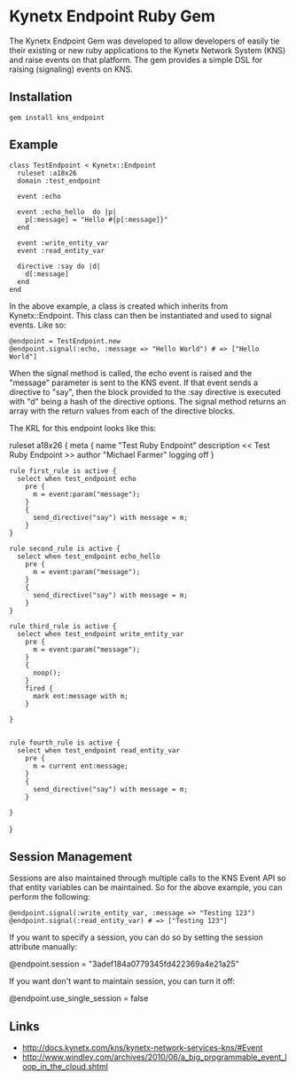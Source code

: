 # Kynetx Endpoint Ruby Gem
The Kynetx Endpoint Gem was developed to allow developers of easily tie their existing or new ruby applications to the Kynetx Network System (KNS) and raise events on that platform.  The gem provides a simple DSL for raising (signaling) events on KNS.

## Installation
    gem install kns_endpoint

## Example
    class TestEndpoint < Kynetx::Endpoint
      ruleset :a18x26
      domain :test_endpoint
      
      event :echo

      event :echo_hello  do |p|
        p[:message] = "Hello #{p[:message]}"
      end

      event :write_entity_var
      event :read_entity_var

      directive :say do |d|
        d[:message]
      end
    end

In the above example, a class is created which inherits from Kynetx::Endpoint.  This class can then be instantiated and used to signal events.  Like so:

    @endpoint = TestEndpoint.new
    @endpoint.signal(:echo, :message => "Hello World") # => ["Hello World"]

When the signal method is called, the echo event is raised and the "message" parameter is sent to the KNS event.  If that event sends a directive to "say", then the block provided to the :say directive is executed with "d" being a hash of the directive options. The signal method returns an array with the return values from each of the directive blocks.


The KRL for this endpoint looks like this:

  ruleset a18x26 {
    meta {
      name "Test Ruby Endpoint"
      description << Test Ruby Endpoint >>
      author "Michael Farmer"
      logging off
    }

    rule first_rule is active {
      select when test_endpoint echo
        pre {
          m = event:param("message");
        }
        {
          send_directive("say") with message = m;
        }
    }

    rule second_rule is active {
      select when test_endpoint echo_hello
        pre {
          m = event:param("message");
        }
        {
          send_directive("say") with message = m;
        }
    }

    rule third_rule is active {
      select when test_endpoint write_entity_var
        pre {
          m = event:param("message");
        }
        {
          noop();
        }
        fired {
          mark ent:message with m;
        }
        
    }
    

    rule fourth_rule is active {
      select when test_endpoint read_entity_var
        pre {
          m = current ent:message;
        }
        {
          send_directive("say") with message = m;  
        }
        
    }

  }


## Session Management
Sessions are also maintained through multiple calls to the KNS Event API so that entity variables can be maintained. So for the above example, you can perform the following:

    @endpoint.signal(:write_entity_var, :message => "Testing 123")
    @endpoint.signal(:read_entity_var) # => ["Testing 123"]

If you want to specify a session, you can do so by setting the session attribute manually:

  @endpoint.session = "3adef184a0779345fd422369a4e21a25"

If you want don't want to maintain session, you can turn it off:

  @endpoint.use_single_session = false

## Links
- http://docs.kynetx.com/kns/kynetx-network-services-kns/#Event
- http://www.windley.com/archives/2010/06/a_big_programmable_event_loop_in_the_cloud.shtml


